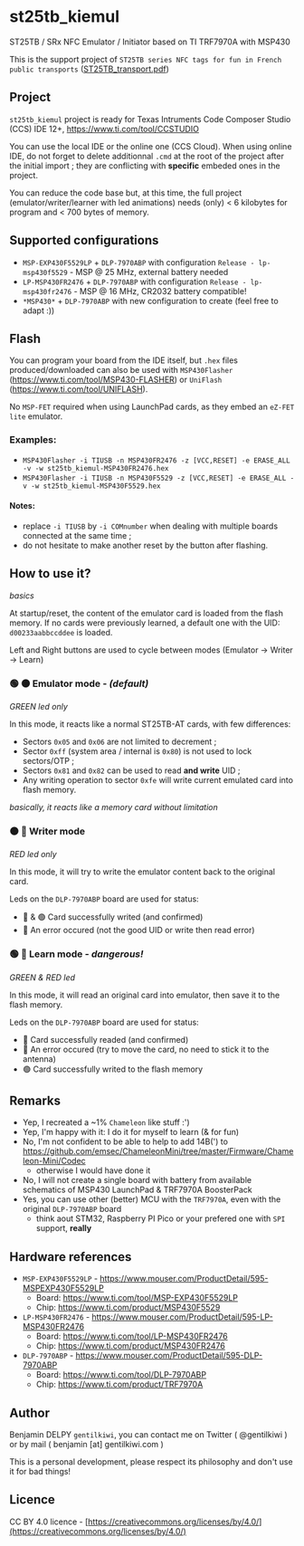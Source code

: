 # st25tb_kiemul

ST25TB / SRx NFC Emulator / Initiator based on TI TRF7970A with MSP430

This is the support project of `ST25TB series NFC tags for fun in French public transports` ([ST25TB_transport.pdf](ST25TB_transport.pdf))


## Project

`st25tb_kiemul` project is ready for Texas Intruments Code Composer Studio (CCS) IDE 12+, https://www.ti.com/tool/CCSTUDIO

You can use the local IDE or the online one (CCS Cloud). When using online IDE, do not forget to delete additionnal `.cmd` at the root of the project after the initial import ; they are conflicting with **specific** embeded ones in the project.

You can reduce the code base but, at this time, the full project (emulator/writer/learner with led animations) needs (only) < 6 kilobytes for program and < 700 bytes of memory.


## Supported configurations

- `MSP-EXP430F5529LP` + `DLP-7970ABP` with configuration `Release - lp-msp430f5529` - MSP @ 25 MHz, external battery needed
- `LP-MSP430FR2476` + `DLP-7970ABP` with configuration `Release - lp-msp430fr2476` - MSP @ 16 MHz, CR2032 battery compatible!
- `*MSP430*` + `DLP-7970ABP` with new configuration to create (feel free to adapt :))


## Flash

You can program your board from the IDE itself, but `.hex` files produced/downloaded can also be used with `MSP430Flasher` (https://www.ti.com/tool/MSP430-FLASHER) or `UniFlash` (https://www.ti.com/tool/UNIFLASH).

No `MSP-FET` required when using LaunchPad cards, as they embed an `eZ-FET lite` emulator.

### Examples:

- `MSP430Flasher -i TIUSB -n MSP430FR2476 -z [VCC,RESET] -e ERASE_ALL -v -w st25tb_kiemul-MSP430FR2476.hex`
- `MSP430Flasher -i TIUSB -n MSP430F5529 -z [VCC,RESET] -e ERASE_ALL -v -w st25tb_kiemul-MSP430F5529.hex`

#### Notes:
- replace `-i TIUSB` by `-i COMnumber` when dealing with multiple boards connected at the same time ;
- do not hesitate to make another reset by the button after flashing.


## How to use it?
_basics_

At startup/reset, the content of the emulator card is loaded from the flash memory. If no cards were previously learned, a default one with the UID: `d00233aabbccddee` is loaded.

Left and Right buttons are used to cycle between modes (Emulator -> Writer -> Learn)

### 🟢 ⚫ Emulator mode - _(default)_
_GREEN led only_

In this mode, it reacts like a normal ST25TB-AT cards, with few differences:
- Sectors `0x05` and `0x06` are not limited to decrement ;
- Sector `0xff` (system area / internal is `0x80`) is not used to lock sectors/OTP ;
- Sectors `0x81` and `0x82` can be used to read **and write** UID ;
- Any writing operation to sector `0xfe` will write current emulated card into flash memory.

_basically, it reacts like a memory card without limitation_

### ⚫ 🔴 Writer mode
_RED led only_

In this mode, it will try to write the emulator content back to the original card.

Leds on the `DLP-7970ABP` board are used for status:
- 🔵 & 🟢 Card successfully writed (and confirmed) 
- 🔴 An error occured (not the good UID or write then read error)


### 🟢 🔴 Learn mode - _dangerous!_
_GREEN & RED led_

In this mode, it will read an original card into emulator, then save it to the flash memory.

Leds on the `DLP-7970ABP` board are used for status:
- 🔵 Card successfully readed (and confirmed) 
- 🔴 An error occured (try to move the card, no need to stick it to the antenna)
- 🟢 Card successfully writed to the flash memory


## Remarks

- Yep, I recreated a ~1% `Chameleon` like stuff :')
- Yep, I'm happy with it: I do it for myself to learn (& for fun)
- No, I'm not confident to be able to help to add 14B(') to https://github.com/emsec/ChameleonMini/tree/master/Firmware/Chameleon-Mini/Codec
  - otherwise I would have done it
- No, I will not create a single board with battery from available schematics of MSP430 LaunchPad & TRF7970A BoosterPack
- Yes, you can use other (better) MCU with the `TRF7970A`, even with the original `DLP-7970ABP` board
  - think aout STM32, Raspberry PI Pico or your prefered one with `SPI` support, **really**


## Hardware references

- `MSP-EXP430F5529LP` - https://www.mouser.com/ProductDetail/595-MSPEXP430F5529LP
  - Board: https://www.ti.com/tool/MSP-EXP430F5529LP
  - Chip: https://www.ti.com/product/MSP430F5529
- `LP-MSP430FR2476` - https://www.mouser.com/ProductDetail/595-LP-MSP430FR2476
  - Board: https://www.ti.com/tool/LP-MSP430FR2476
  - Chip: https://www.ti.com/product/MSP430FR2476
- `DLP-7970ABP` - https://www.mouser.com/ProductDetail/595-DLP-7970ABP
  - Board: https://www.ti.com/tool/DLP-7970ABP
  - Chip: https://www.ti.com/product/TRF7970A


## Author

Benjamin DELPY `gentilkiwi`, you can contact me on Twitter ( @gentilkiwi ) or by mail ( benjamin [at] gentilkiwi.com )

This is a personal development, please respect its philosophy and don't use it for bad things!

## Licence

CC BY 4.0 licence - [https://creativecommons.org/licenses/by/4.0/](https://creativecommons.org/licenses/by/4.0/)